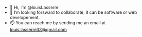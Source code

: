 - 👋 Hi, I’m @louisLasserre
- 💞️ I’m looking forsward to collaborate, it can be software or web developement.
- 📫 You can reach me by sending me an email at louis.lasserre33@gmail.com

<!---
louisLasserre/louisLasserre is a ✨ special ✨ repository because its `README.md` (this file) appears on your GitHub profile.
You can click the Preview link to take a look at your changes.
--->
